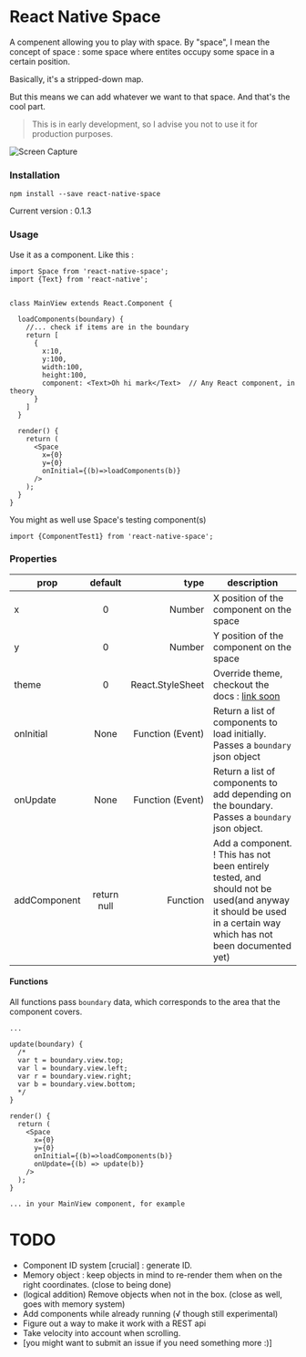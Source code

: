 # React Native Space

A compenent allowing you to play with space. By "space", I mean the concept of space : some space where entites occupy some space in a certain position.

Basically, it's a stripped-down map.

But this means we can add whatever we want to that space. And that's the cool part.
> This is in early development, so I advise you not to use it for production purposes.


![Screen Capture](https://github.com/the-duck/react-native-space/blob/master/img/screen.gif)

### Installation
```
npm install --save react-native-space
```
Current version : 0.1.3

### Usage

Use it as a component. Like this :

```
import Space from 'react-native-space';
import {Text} from 'react-native';


class MainView extends React.Component {

  loadComponents(boundary) {
    //... check if items are in the boundary
    return [
      {
        x:10,
        y:100,
        width:100,
        height:100,
        component: <Text>Oh hi mark</Text>  // Any React component, in theory
      }
    ]
  }

  render() {
    return (
      <Space
        x={0}
        y={0}
        onInitial={(b)=>loadComponents(b)}
      />  
    );
  }
}

```
You might as well use Space's testing component(s)

`
import {ComponentTest1} from 'react-native-space';
`


### Properties

| prop        | default     | type  | description |
| ----------- |:-----------:| -----:| ----------- |
| x | 0 | Number | X position of the component on the space |
| y | 0 | Number | Y position of the component on the space |
| theme | 0 | React.StyleSheet | Override theme, checkout the docs : [link soon](https://) |
| onInitial | None | Function (Event) | Return a list of components to load initially. Passes a `boundary` json object |
| onUpdate | None | Function (Event) | Return a list of components to add depending on the boundary. Passes a `boundary` json object.|
| addComponent | return null | Function | Add a component. ! This has not been entirely tested, and should not be used(and anyway it should be used in a certain way which has not been documented yet) |

#### Functions
All functions pass `boundary` data, which corresponds to the area that the component covers.
```
...

update(boundary) {
  /*
  var t = boundary.view.top;
  var l = boundary.view.left;
  var r = boundary.view.right;
  var b = boundary.view.bottom;
  */
}

render() {
  return (
    <Space
      x={0}
      y={0}
      onInitial={(b)=>loadComponents(b)}
      onUpdate={(b) => update(b)}
    />  
  );
}

... in your MainView component, for example
```

# TODO

- Component ID system [crucial] : generate ID.
- Memory object : keep objects in mind to re-render them when on the right coordinates. (close to being done)
- (logical addition) Remove objects when not in the box. (close as well, goes with memory system)
- Add components while already running (√ though still experimental)
- Figure out a way to make it work with a REST api
- Take velocity into account when scrolling.
- [you might want to submit an issue if you need something more :)]
